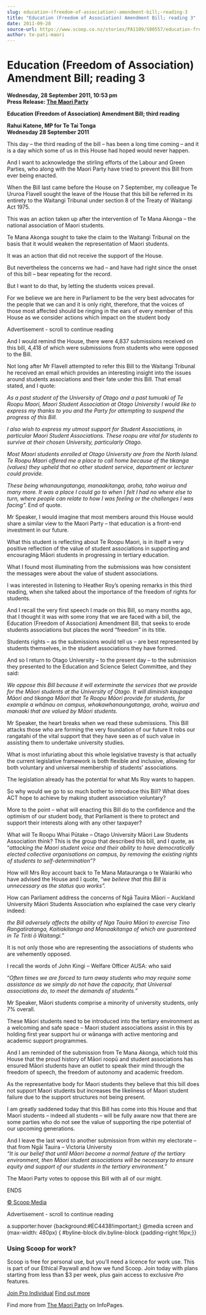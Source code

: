 ```yaml
---
slug: education-(freedom-of-association)-amendment-bill;-reading-3
title: "Education (Freedom of Association) Amendment Bill; reading 3"
date: 2011-09-28
source-url: https://www.scoop.co.nz/stories/PA1109/S00557/education-freedom-of-association-amendment-bill-reading-3.htm
author: te-pati-maori
---
```

Education (Freedom of Association) Amendment Bill; reading 3
============================================================

**Wednesday, 28 September 2011, 10:53 pm**  
**Press Release: [The Maori Party](https://info.scoop.co.nz/The_Maori_Party)**

**Education (Freedom of Association) Amendment Bill; third reading**

**Rahui Katene, MP for Te Tai Tonga**  
**Wednesday 28 September 2011**

This day – the third reading of the bill – has been a long time coming – and it is a day which some of us in this House had hoped would never happen.

And I want to acknowledge the stirling efforts of the Labour and Green Parties, who along with the Maori Party have tried to prevent this Bill from ever being enacted.

When the Bill last came before the House on 7 September, my colleague Te Ururoa Flavell sought the leave of the House that this bill be referred in its entirety to the Waitangi Tribunal under section 8 of the Treaty of Waitangi Act 1975.

This was an action taken up after the intervention of Te Mana Akonga – the national association of Maori students.

Te Mana Akonga sought to take the claim to the Waitangi Tribunal on the basis that it would weaken the representation of Maori students.

It was an action that did not receive the support of the House.

But nevertheless the concerns we had – and have had right since the onset of this bill – bear repeating for the record.

But I want to do that, by letting the students voices prevail.

For we believe we are here in Parliament to be the very best advocates for the people that we can and it is only right, therefore, that the voices of those most affected should be ringing in the ears of every member of this House as we consider actions which impact on the student body

Advertisement - scroll to continue reading





And I would remind the House, there were 4,837 submissions received on this bill, 4,418 of which were submissions from students who were opposed to the Bill.

Not long after Mr Flavell attempted to refer this Bill to the Waitangi Tribunal he received an email which provides an interesting insight into the issues around students associations and their fate under this Bill. That email stated, and I quote:

_As a past student of the University of Otago and a past tumuaki of Te Roopu Maori, Maori Student Association at Otago University I would like to express my thanks to you and the Party for attempting to suspend the progress of this Bill._

_I also wish to express my utmost support for Student Associations, in particular Maori Student Associations. These roopu are vital for students to survive at their chosen University, particularly Otago._

_Most Maori students enrolled at Otago University are from the North Island. Te Roopu Maori offered me a place to call home because of the tikanga (values) they upheld that no other student service, department or lecturer could provide._

_These being whanaungatanga, manaakitanga, aroha, taha wairua and many more. It was a place I could go to when I felt I had no where else to turn, where people can relate to how I was feeling or the challenges I was facing”._ End of quote.

Mr Speaker, I would imagine that most members around this House would share a similar view to the Maori Party – that education is a front-end investment in our future.

What this student is reflecting about Te Roopu Maori, is in itself a very positive reflection of the value of student associations in supporting and encouraging Māori students in progressing in tertiary education.

What I found most illuminating from the submissions was how consistent the messages were about the value of student associations.

I was interested in listening to Heather Roy’s opening remarks in this third reading, when she talked about the importance of the freedom of rights for students.

And I recall the very first speech I made on this Bill, so many months ago, that I thought it was with some irony that we are faced with a bill, the Education (Freedom of Association) Amendment Bill, that seeks to erode students associations but places the word “freedom” in its title.

Students rights – as the submissions would tell us – are best represented by students themselves, in the student associations they have formed.

And so I return to Otago University – to the present day – to the submission they presented to the Education and Science Select Committee, and they said:

_We oppose this Bill because it will exterminate the services that we provide for the Māori students at the University of Otago. It will diminish kaupapa Māori and tikanga Māori that Te Roopu Māori provide for students, for example a whānau on campus, whakawhanaungatanga, aroha, wairua and manaaki that are valued by Māori students._

Mr Speaker, the heart breaks when we read these submissions. This Bill attacks those who are forming the very foundation of our future It robs our rangatahi of the vital support that they have seen as of such value in assisting them to undertake university studies.

What is most infuriating about this whole legislative travesty is that actually the current legislative framework is both flexible and inclusive, allowing for both voluntary and universal membership of students’ associations.

The legislation already has the potential for what Ms Roy wants to happen.

So why would we go to so much bother to introduce this Bill? What does ACT hope to achieve by making student association voluntary?

More to the point – what will enacting this Bill do to the confidence and the optimism of our student body, that Parliament is there to protect and support their interests along with any other taxpayer?

What will Te Roopu Whai Pūtake – Otago University Māori Law Students Association think? This is the group that described this bill, and I quote, as “_attacking the Maori student voice and their ability to have democratically elected collective organisations on campus, by removing the existing rights of students to self-determination”?_

How will Mrs Roy account back to Te Mana Matauranga o te Waiariki who have advised the House and I quote, “_we believe that this Bill is unnecessary as the status quo works”._

How can Parliament address the concerns of Ngā Tauira Māori – Auckland University Māori Students Association who explained the case very clearly indeed:

_the Bill adversely affects the ability of Nga Tauira Māori to exercise Tino Rangatiratanga, Kaitiakitanga and Manaakitanga of which are guaranteed in Te Tiriti ō Waitangi.”_

It is not only those who are representing the associations of students who are vehemently opposed.

I recall the words of John Kingi – Welfare Officer AUSA: who said

“_Often times we are forced to turn away students who may require some assistance as we simply do not have the capacity, that Universal associations do, to meet the demands of students.”_

Mr Speaker, Māori students comprise a minority of university students, only 7% overall.

These Māori students need to be introduced into the tertiary environment as a welcoming and safe space – Maori student associations assist in this by holding first year support hui or wānanga with active mentoring and academic support programmes.

And I am reminded of the submission from Te Mana Akonga, which told this House that the proud history of Māori roopū and student associations has ensured Māori students have an outlet to speak their mind through the freedom of speech, the freedom of autonomy and academic freedom.

As the representative body for Maori students they believe that this bill does not support Maori students but increases the likeliness of Maori student failure due to the support structures not being present.

I am greatly saddened today that this Bill has come into this House and that Maori students – indeed all students – will be fully aware now that there are some parties who do not see the value of supporting the ripe potential of our upcoming generations.

And I leave the last word to another submission from within my electorate – that from Ngāi Tauira – Victoria University  
_“It is our belief that until Māori become a normal feature of the tertiary environment, then Māori student associations will be necessary to ensure equity and support of our students in the tertiary environment.”_

The Maori Party votes to oppose this Bill with all of our might.

ENDS  

[© Scoop Media](http://www.scoop.co.nz/about/terms.html)  

Advertisement - scroll to continue reading



a.supporter:hover {background:#EC4438!important;} @media screen and (max-width: 480px) { #byline-block div.byline-block {padding-right:16px;}}

### Using Scoop for work?

Scoop is free for personal use, but you’ll need a licence for work use. This is part of our Ethical Paywall and how we fund Scoop. Join today with plans starting from less than $3 per week, plus gain access to exclusive _Pro_ features.  
  
[Join Pro Individual](https://pro.scoop.co.nz/Individual/?from=ProIn24) [Find out more](https://pro.scoop.co.nz/using-scoop-for-work/?from=ProIn24)

Find more from [The Maori Party](https://info.scoop.co.nz/The_Maori_Party) on InfoPages.